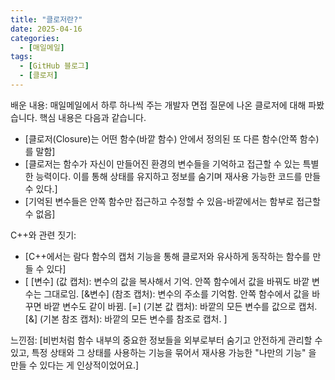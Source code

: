 ```yaml
---
title: "클로저란?"
date: 2025-04-16
categories:
  - [매일메일]
tags:
  - [GitHub 블로그]
  - [클로저]
---
```


배운 내용:
매일메일에서 하루 하나씩 주는 개발자 면접 질문에 나온 클로저에 대해 파봤습니다. 핵심 내용은 다음과 같습니다.

* [클로저(Closure)는 어떤 함수(바깥 함수) 안에서 정의된 또 다른 함수(안쪽 함수) 를 말함]
* [클로저는 함수가 자신이 만들어진 환경의 변수들을 기억하고 접근할 수 있는 특별한 능력이다. 이를 통해 상태를 유지하고 정보를 숨기며 재사용 가능한 코드를 만들 수 있다.]
* [기억된 변수들은 안쪽 함수만 접근하고 수정할 수 있음-바깥에서는 함부로 접근할 수 없음]

C++와 관련 짓기:
* [C++에서는 람다 함수의 캡처 기능을 통해 클로저와 유사하게 동작하는 함수를 만들 수 있다]
* [
    [변수] (값 캡처): 변수의 값을 복사해서 기억. 안쪽 함수에서 값을 바꿔도 바깥 변수는 그대로임.
[&변수] (참조 캡처): 변수의 주소를 기억함. 안쪽 함수에서 값을 바꾸면 바깥 변수도 같이 바뀜.
[=] (기본 값 캡처): 바깥의 모든 변수를 값으로 캡처.
[&] (기본 참조 캡처): 바깥의 모든 변수를 참조로 캡처.
]

느낀점:
[비번처럼 함수 내부의 중요한 정보들을 외부로부터 숨기고 안전하게 관리할 수 있고, 특정 상태와 그 상태를 사용하는 기능을 묶어서 재사용 가능한 "나만의 기능" 을 만들 수 있다는 게 인상적이었어요.]
